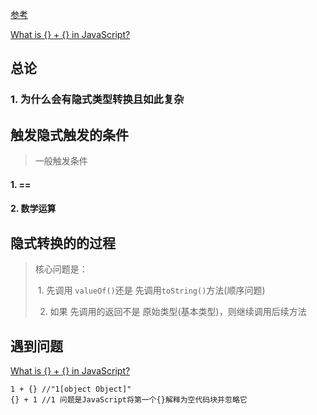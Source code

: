 

[参考](https://juejin.im/post/5a7172d9f265da3e3245cbca)

[What is {} + {} in JavaScript?](https://2ality.com/2012/01/object-plus-object.html)

## 总论

### 1. 为什么会有隐式类型转换且如此复杂







## 触发隐式触发的条件

> 一般触发条件

#### 1. ==

#### 2. 数学运算



## 隐式转换的的过程

> 核心问题是：
>
> ​	1. 先调用 `valueOf()`还是 先调用`toString()`方法(顺序问题)
>
> 	2. 如果 先调用的返回不是 原始类型(基本类型)，则继续调用后续方法



## 遇到问题

[What is {} + {} in JavaScript?](https://2ality.com/2012/01/object-plus-object.html)

```
1 + {} //"1[object Object]"
{} + 1 //1 问题是JavaScript将第一个{}解释为空代码块并忽略它
```

